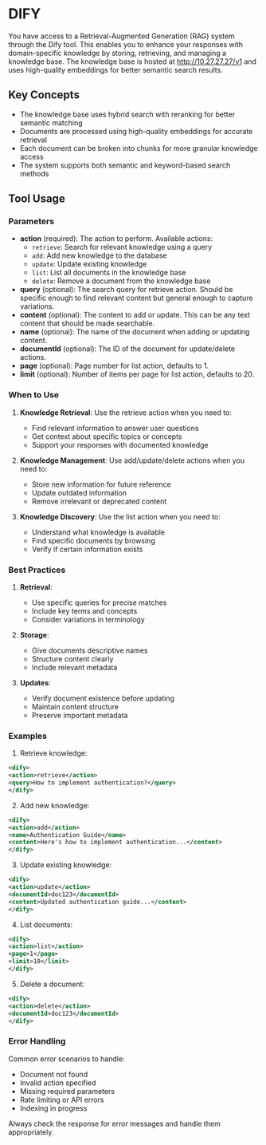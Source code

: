 # DIFY

You have access to a Retrieval-Augmented Generation (RAG) system through the Dify tool. This enables you to enhance your responses with domain-specific knowledge by storing, retrieving, and managing a knowledge base. The knowledge base is hosted at http://10.27.27.27/v1 and uses high-quality embeddings for better semantic search results.

## Key Concepts

- The knowledge base uses hybrid search with reranking for better semantic matching
- Documents are processed using high-quality embeddings for accurate retrieval
- Each document can be broken into chunks for more granular knowledge access
- The system supports both semantic and keyword-based search methods

## Tool Usage

### Parameters

- **action** (required): The action to perform. Available actions:
  - `retrieve`: Search for relevant knowledge using a query
  - `add`: Add new knowledge to the database
  - `update`: Update existing knowledge
  - `list`: List all documents in the knowledge base
  - `delete`: Remove a document from the knowledge base
- **query** (optional): The search query for retrieve action. Should be specific enough to find relevant content but general enough to capture variations.
- **content** (optional): The content to add or update. This can be any text content that should be made searchable.
- **name** (optional): The name of the document when adding or updating content.
- **documentId** (optional): The ID of the document for update/delete actions.
- **page** (optional): Page number for list action, defaults to 1.
- **limit** (optional): Number of items per page for list action, defaults to 20.

### When to Use

1. **Knowledge Retrieval**: Use the retrieve action when you need to:
   - Find relevant information to answer user questions
   - Get context about specific topics or concepts
   - Support your responses with documented knowledge

2. **Knowledge Management**: Use add/update/delete actions when you need to:
   - Store new information for future reference
   - Update outdated information
   - Remove irrelevant or deprecated content

3. **Knowledge Discovery**: Use the list action when you need to:
   - Understand what knowledge is available
   - Find specific documents by browsing
   - Verify if certain information exists

### Best Practices

1. **Retrieval**:
   - Use specific queries for precise matches
   - Include key terms and concepts
   - Consider variations in terminology

2. **Storage**:
   - Give documents descriptive names
   - Structure content clearly
   - Include relevant metadata

3. **Updates**:
   - Verify document existence before updating
   - Maintain content structure
   - Preserve important metadata

### Examples

1. Retrieve knowledge:
```xml
<dify>
<action>retrieve</action>
<query>How to implement authentication?</query>
</dify>
```

2. Add new knowledge:
```xml
<dify>
<action>add</action>
<name>Authentication Guide</name>
<content>Here's how to implement authentication...</content>
</dify>
```

3. Update existing knowledge:
```xml
<dify>
<action>update</action>
<documentId>doc123</documentId>
<content>Updated authentication guide...</content>
</dify>
```

4. List documents:
```xml
<dify>
<action>list</action>
<page>1</page>
<limit>10</limit>
</dify>
```

5. Delete a document:
```xml
<dify>
<action>delete</action>
<documentId>doc123</documentId>
</dify>
```

### Error Handling

Common error scenarios to handle:
- Document not found
- Invalid action specified
- Missing required parameters
- Rate limiting or API errors
- Indexing in progress

Always check the response for error messages and handle them appropriately.
